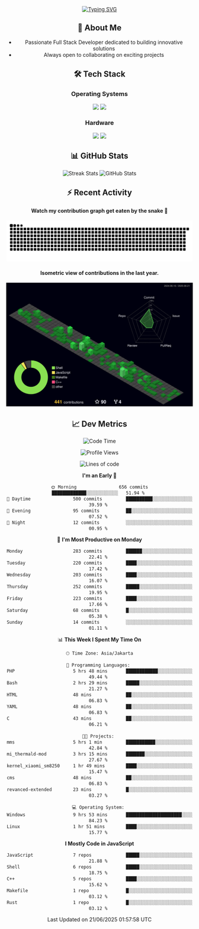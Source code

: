 <div align="center" style="max-width: 900px; margin: auto;">
<a href="https://github.com/thunderkex">
  <img src="https://readme-typing-svg.herokuapp.com?font=Fira+Code&pause=1000&center=true&vCenter=true&width=435&lines=Ha+ha!+I+am+here!;Told+you+a+storm+was+coming!" alt="Typing SVG" />
</a>

## 👋 About Me
- Passionate Full Stack Developer dedicated to building innovative solutions
- Always open to collaborating on exciting projects

## 🛠️ Tech Stack
### Operating Systems
<a href="#"><img src="https://img.shields.io/badge/Linux-FCC624?style=flat&logo=linux&logoColor=black"></a>
<a href="#"><img src="https://img.shields.io/badge/Windows-0078D6?style=flat&logo=windows&logoColor=white"></a>

### Hardware
<a href="#"><img src="https://img.shields.io/badge/Raspberry%20Pi-C51A4A?style=flat&logo=raspberrypi&logoColor=white"></a>
<a href="#"><img src="https://img.shields.io/badge/Arduino-00979D?style=flat&logo=Arduino&logoColor=white"></a>

## 📊 GitHub Stats
<div align="center">
  <img src="https://streak-stats.demolab.com?user=thunderkex&theme=tokyonight-duo&border_radius=20" alt="Streak Stats" />
  <img src="https://github-readme-stats.vercel.app/api?username=thunderkex&show_icons=true&theme=tokyonight&border_radius=20" alt="GitHub Stats" />
</div>

## ⚡ Recent Activity
<h4>Watch my contribution graph get eaten by the snake 🐍</h4>
<img width="600em" alt="thunderkex's Github commit snake" src="https://raw.githubusercontent.com/thunderkex/thunderkex/output/grid-snake-ov.svg" />

<h4>Isometric view of contributions in the last year.</h4>
<a href="./profile-3d-contrib/profile-night-green.svg">
	<img width="600em" src="./profile-3d-contrib/profile-night-green.svg">
</a>

## 📈 Dev Metrics
<!--START_SECTION:waka-->
![Code Time](http://img.shields.io/badge/Code%20Time-1%2C338%20hrs%2050%20mins-blue)

![Profile Views](http://img.shields.io/badge/Profile%20Views-1-blue)

![Lines of code](https://img.shields.io/badge/From%20Hello%20World%20I%27ve%20Written-3.4%20million%20lines%20of%20code-blue)

**I'm an Early 🐤** 

```text
🌞 Morning                656 commits         █████████████░░░░░░░░░░░░   51.94 % 
🌆 Daytime                500 commits         ██████████░░░░░░░░░░░░░░░   39.59 % 
🌃 Evening                95 commits          ██░░░░░░░░░░░░░░░░░░░░░░░   07.52 % 
🌙 Night                  12 commits          ░░░░░░░░░░░░░░░░░░░░░░░░░   00.95 % 
```
📅 **I'm Most Productive on Monday** 

```text
Monday                   283 commits         ██████░░░░░░░░░░░░░░░░░░░   22.41 % 
Tuesday                  220 commits         ████░░░░░░░░░░░░░░░░░░░░░   17.42 % 
Wednesday                203 commits         ████░░░░░░░░░░░░░░░░░░░░░   16.07 % 
Thursday                 252 commits         █████░░░░░░░░░░░░░░░░░░░░   19.95 % 
Friday                   223 commits         ████░░░░░░░░░░░░░░░░░░░░░   17.66 % 
Saturday                 68 commits          █░░░░░░░░░░░░░░░░░░░░░░░░   05.38 % 
Sunday                   14 commits          ░░░░░░░░░░░░░░░░░░░░░░░░░   01.11 % 
```


📊 **This Week I Spent My Time On** 

```text
🕑︎ Time Zone: Asia/Jakarta

💬 Programming Languages: 
PHP                      5 hrs 48 mins       ████████████░░░░░░░░░░░░░   49.44 % 
Bash                     2 hrs 29 mins       █████░░░░░░░░░░░░░░░░░░░░   21.27 % 
HTML                     48 mins             ██░░░░░░░░░░░░░░░░░░░░░░░   06.83 % 
YAML                     48 mins             ██░░░░░░░░░░░░░░░░░░░░░░░   06.83 % 
C                        43 mins             ██░░░░░░░░░░░░░░░░░░░░░░░   06.21 % 

🐱‍💻 Projects: 
mms                      5 hrs 1 min         ███████████░░░░░░░░░░░░░░   42.84 % 
mi_thermald-mod          3 hrs 15 mins       ███████░░░░░░░░░░░░░░░░░░   27.67 % 
kernel_xiaomi_sm8250     1 hr 49 mins        ████░░░░░░░░░░░░░░░░░░░░░   15.47 % 
cms                      48 mins             ██░░░░░░░░░░░░░░░░░░░░░░░   06.83 % 
revanced-extended        23 mins             █░░░░░░░░░░░░░░░░░░░░░░░░   03.27 % 

💻 Operating System: 
Windows                  9 hrs 53 mins       █████████████████████░░░░   84.23 % 
Linux                    1 hr 51 mins        ████░░░░░░░░░░░░░░░░░░░░░   15.77 % 
```

**I Mostly Code in JavaScript** 

```text
JavaScript               7 repos             █████░░░░░░░░░░░░░░░░░░░░   21.88 % 
Shell                    6 repos             █████░░░░░░░░░░░░░░░░░░░░   18.75 % 
C++                      5 repos             ████░░░░░░░░░░░░░░░░░░░░░   15.62 % 
Makefile                 1 repo              █░░░░░░░░░░░░░░░░░░░░░░░░   03.12 % 
Rust                     1 repo              █░░░░░░░░░░░░░░░░░░░░░░░░   03.12 % 
```




 Last Updated on 21/06/2025 01:57:58 UTC
<!--END_SECTION:waka-->
</div>
